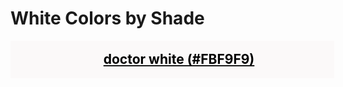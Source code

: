 <!--suppress HtmlUnknownTarget -->
<style>
  div.color-block {
    text-align: center;
  }

  .color-block {
    width: 100%;
    margin: 0;
    padding: 0.5em;
  }

  .black-pass {
    color: black;
  }

  .white-pass {
    color: white;
  }
</style>

# White Colors by Shade

<div class="color-block" style="background: #FBF9F9;">
  <a href="./white-colors.html#doctor-white-fbf9f9">
    <h2 class="color-block black-pass">doctor white (#FBF9F9)</h2>
  </a>
</div>
